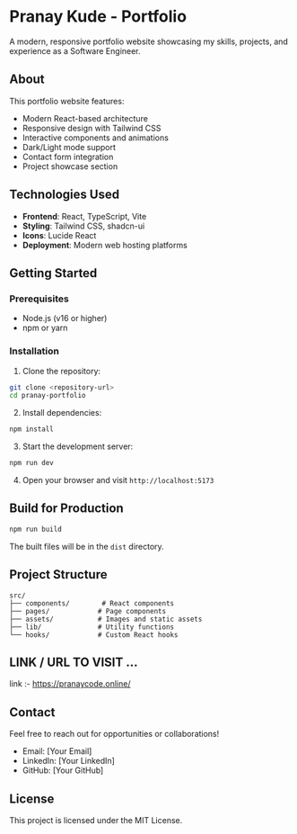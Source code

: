 # Pranay Kude - Portfolio

A modern, responsive portfolio website showcasing my skills, projects, and experience as a Software Engineer.

## About

This portfolio website features:
- Modern React-based architecture
- Responsive design with Tailwind CSS
- Interactive components and animations
- Dark/Light mode support
- Contact form integration
- Project showcase section

## Technologies Used

- **Frontend**: React, TypeScript, Vite
- **Styling**: Tailwind CSS, shadcn-ui
- **Icons**: Lucide React
- **Deployment**: Modern web hosting platforms

## Getting Started

### Prerequisites

- Node.js (v16 or higher)
- npm or yarn

### Installation

1. Clone the repository:
```bash
git clone <repository-url>
cd pranay-portfolio
```

2. Install dependencies:
```bash
npm install
```

3. Start the development server:
```bash
npm run dev
```

4. Open your browser and visit `http://localhost:5173`

## Build for Production

```bash
npm run build
```

The built files will be in the `dist` directory.

## Project Structure

```
src/
├── components/        # React components
├── pages/            # Page components
├── assets/           # Images and static assets
├── lib/              # Utility functions
└── hooks/            # Custom React hooks
```

## LINK / URL TO VISIT ...

link  :-  https://pranaycode.online/


## Contact

Feel free to reach out for opportunities or collaborations!

- Email: [Your Email]
- LinkedIn: [Your LinkedIn]
- GitHub: [Your GitHub]

## License

This project is licensed under the MIT License.
